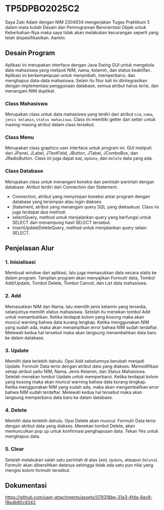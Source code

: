 # TP5DPBO2025C2
Saya Zaki Adam dengan NIM 2304934 mengerjakan Tugas Praktikum 5 dalam mata kuliah Desain dan Pemrograman Berorientasi Objek untuk Keberkahan-Nya maka saya tidak akan melakukan kecurangan seperti yang telah dispesifikasikan. Aamiin.

## Desain Program
Aplikasi ini merupakan interface dengan Java Swing GUI untuk mengelola data mahasiswa yang meliputi NIM, nama, kelamin, dan status keaktifan. Aplikasi ini berkemampuan untuk menambah, memperbarui, dan menghapus data-data mahasiswa. Selain itu fitur kali ini diintegrasikan dengan implementasi penggunaan database, semua atribut harus terisi, dan menangani NIM duplikat.

### Class Mahasiswa
Merupakan class untuk data mahasiswa yang terdiri dari atribut `nim`, `nama`, `jenis kelamin`, `status mahasiswa`. Class ini memiliki getter dan setter untuk masing-masing atribut dalam class tersebut.

### Class Menu
Merupakan class graphics user interface untuk program ini. GUI meliputi dari JPanel, JLabel, JTextField, JButton, JTabel, JComboBox, dan JRadioButton. Class ini juga dapat `Add`, `Update`, dan `Delete` data yang ada.

### Class Database
Merupakan class untuk menangani koneksi dan perintah-perintah dengan database. Atribut terdiri dari Connection dan Statement.
* Connection, atribut yang menyimpan koneksi antar program dengan database yang tersimpan atau ingin diakses.
* Statement, atribut yang menangani query SQL yang dieksekusi.
Class ini juga terdapat *dua* method:
* selectQuery, method untuk menjalankan query yang berfungsi untuk SELECT dan menampung hasil SELECT tersebut.
* insertUpdateDeleteQuery, method untuk menjalankan query selain SELECT.

## Penjelasan Alur
### 1. Inisialisasi
Membuat window dari aplikasi, lalu juga memasukkan data secara statis ke dalam program. Tampilan program akan menyajikan Formulir data, Tombol Add/Update, Tombol Delete, Tombol Cancel, dan List data mahasiswa.

### 2. Add
Memasukkan NIM dan Nama, lalu memilih jenis kelamin yang tersedia, selanjutnya memilih status mahasiswa. Setelah itu menekan tombol Add untuk menambahkan. Ketika terdapat kolom yang kosong maka akan muncul warning bahwa data kurang lengkap. Ketika menggunakan NIM yang sudah ada, maka akan menampilkan error bahwa NIM sudah terdaftar. Melewati kedua hal tersebut maka akan langsung menambahkan data baru ke dalam database.

### 3. Update
Memilih data terlebih dahulu. Opsi Add sebelumnya berubah menjadi Update. Formulir Data terisi dengan atribut data yang diakses. Memodifikasi setiap atribut yaitu NIM, Nama, Jenis Kelamin, dan Status Mahasiswa. Setelah menekan tombol Update untuk memperbarui. Ketika terdapat kolom yang kosong maka akan muncul warning bahwa data kurang lengkap. Ketika menggunakan NIM yang sudah ada, maka akan mengembalikan error bahwa NIM sudah terdaftar. Melewati kedua hal tersebut maka akan langsung memperbarui data baru ke dalam database.

### 4. Delete
Memilih data terlebih dahulu. Opsi Delete akan muncul. Formulir Data terisi dengan atribut data yang diakses. Menekan tombol Delete, akan memunculkan pop up untuk konfirmasi penghapusan data. Tekan Yes untuk menghapus data.

### 5. Clear
Setelah melakukan salah satu perintah di atas (`Add`, `Update`, ataupun `Delete`). Formulir akan dibersihkan datanya sehingga tidak ada satu pun nilai yang mengisi kolom formulir tersebut.

## Dokumentasi
https://github.com/user-attachments/assets/079318be-31a3-4fda-8ac8-f8edb80c9342
